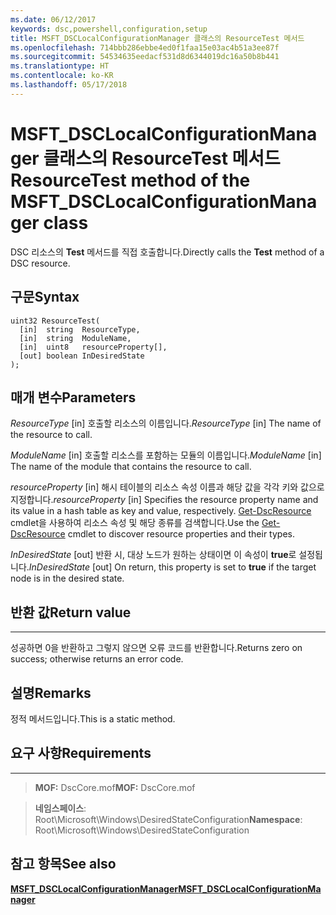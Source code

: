 ```yaml
---
ms.date: 06/12/2017
keywords: dsc,powershell,configuration,setup
title: MSFT_DSCLocalConfigurationManager 클래스의 ResourceTest 메서드
ms.openlocfilehash: 714bbb286ebbe4ed0f1faa15e03ac4b51a3ee87f
ms.sourcegitcommit: 54534635eedacf531d8d6344019dc16a50b8b441
ms.translationtype: HT
ms.contentlocale: ko-KR
ms.lasthandoff: 05/17/2018
---
```

# <a name="resourcetest-method-of-the-msftdsclocalconfigurationmanager-class"></a><span data-ttu-id="844be-103">MSFT_DSCLocalConfigurationManager 클래스의 ResourceTest 메서드</span><span class="sxs-lookup"><span data-stu-id="844be-103">ResourceTest method of the MSFT_DSCLocalConfigurationManager class</span></span>

<span data-ttu-id="844be-104">DSC 리소스의 **Test** 메서드를 직접 호출합니다.</span><span class="sxs-lookup"><span data-stu-id="844be-104">Directly calls the **Test** method of a DSC resource.</span></span>

<a name="syntax"></a><span data-ttu-id="844be-105">구문</span><span class="sxs-lookup"><span data-stu-id="844be-105">Syntax</span></span>
------

```mof
uint32 ResourceTest(
  [in]  string  ResourceType,
  [in]  string  ModuleName,
  [in]  uint8   resourceProperty[],
  [out] boolean InDesiredState
);
```

<a name="parameters"></a><span data-ttu-id="844be-106">매개 변수</span><span class="sxs-lookup"><span data-stu-id="844be-106">Parameters</span></span>
----------

<span data-ttu-id="844be-107">*ResourceType* \[in\] 호출할 리소스의 이름입니다.</span><span class="sxs-lookup"><span data-stu-id="844be-107">*ResourceType* \[in\] The name of the resource to call.</span></span>

<span data-ttu-id="844be-108">*ModuleName* \[in\] 호출할 리소스를 포함하는 모듈의 이름입니다.</span><span class="sxs-lookup"><span data-stu-id="844be-108">*ModuleName* \[in\] The name of the module that contains the resource to call.</span></span>

<span data-ttu-id="844be-109">*resourceProperty* \[in\] 해시 테이블의 리소스 속성 이름과 해당 값을 각각 키와 값으로 지정합니다.</span><span class="sxs-lookup"><span data-stu-id="844be-109">*resourceProperty* \[in\] Specifies the resource property name and its value in a hash table as key and value, respectively.</span></span> <span data-ttu-id="844be-110">[Get-DscResource](https://technet.microsoft.com/library/dn521625.aspx) cmdlet을 사용하여 리소스 속성 및 해당 종류를 검색합니다.</span><span class="sxs-lookup"><span data-stu-id="844be-110">Use the [Get-DscResource](https://technet.microsoft.com/library/dn521625.aspx) cmdlet to discover resource properties and their types.</span></span>

<span data-ttu-id="844be-111">*InDesiredState* \[out\] 반환 시, 대상 노드가 원하는 상태이면 이 속성이 **true**로 설정됩니다.</span><span class="sxs-lookup"><span data-stu-id="844be-111">*InDesiredState* \[out\] On return, this property is set to **true** if the target node is in the desired state.</span></span>

## <a name="return-value"></a><span data-ttu-id="844be-112">반환 값</span><span class="sxs-lookup"><span data-stu-id="844be-112">Return value</span></span>
------------

<span data-ttu-id="844be-113">성공하면 0을 반환하고 그렇지 않으면 오류 코드를 반환합니다.</span><span class="sxs-lookup"><span data-stu-id="844be-113">Returns zero on success; otherwise returns an error code.</span></span>

## <a name="remarks"></a><span data-ttu-id="844be-114">설명</span><span class="sxs-lookup"><span data-stu-id="844be-114">Remarks</span></span>

<span data-ttu-id="844be-115">정적 메서드입니다.</span><span class="sxs-lookup"><span data-stu-id="844be-115">This is a static method.</span></span>

## <a name="requirements"></a><span data-ttu-id="844be-116">요구 사항</span><span class="sxs-lookup"><span data-stu-id="844be-116">Requirements</span></span>
------------
><span data-ttu-id="844be-117">**MOF:** DscCore.mof</span><span class="sxs-lookup"><span data-stu-id="844be-117">**MOF:** DscCore.mof</span></span>

><span data-ttu-id="844be-118">**네임스페이스**: Root\Microsoft\Windows\DesiredStateConfiguration</span><span class="sxs-lookup"><span data-stu-id="844be-118">**Namespace**: Root\Microsoft\Windows\DesiredStateConfiguration</span></span>


## <a name="see-also"></a><span data-ttu-id="844be-119">참고 항목</span><span class="sxs-lookup"><span data-stu-id="844be-119">See also</span></span>


[<span data-ttu-id="844be-120">**MSFT_DSCLocalConfigurationManager**</span><span class="sxs-lookup"><span data-stu-id="844be-120">**MSFT_DSCLocalConfigurationManager**</span></span>](msft-dsclocalconfigurationmanager.md)